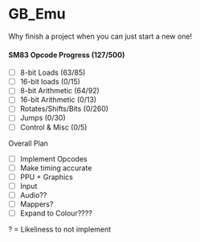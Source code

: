 # GB_Emu
Why finish a project when you can just start a new one!


#### SM83 Opcode Progress (127/500)
- [ ] 8-bit Loads (63/85)              
- [ ] 16-bit loads (0/15)         
- [ ] 8-bit Arithmetic (64/92)           
- [ ] 16-bit Arithmetic (0/13)
- [ ] Rotates/Shifts/Bits (0/260)
- [ ] Jumps (0/30)
- [ ] Control & Misc (0/5)

Overall Plan
- [ ] Implement Opcodes
- [ ] Make timing accurate
- [ ] PPU + Graphics
- [ ] Input
- [ ] Audio??
- [ ] Mappers?
- [ ] Expand to Colour????

? = Likeliness to not implement